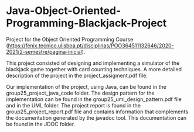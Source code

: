 # Java-Object-Oriented-Programming-Blackjack-Project

Project for the Object Oriented Programming Course (https://fenix.tecnico.ulisboa.pt/disciplinas/POO364511132646/2020-2021/2-semestre/pagina-inicial).

This project consisted of designing and implementing a simulator of the blackjack game together with card counting techniques. A more detailed description of the project in the project_assigment.pdf file.

Our implementation of the project, using Java, can be found in the group25_project_java_code folder. The design pattern for the implementation can be found in the group25_uml_design_pattern.pdf file and in the UML folder. The project report is found in the group25_project_report.pdf file and contains information that complements the documentation generated by the javadoc tool. This documentation can be found in the JDOC folder.

